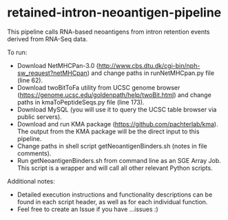 # retained-intron-neoantigen-pipeline

This pipeline calls RNA-based neoantigens from intron retention events derived from RNA-Seq data. 

To run: 
- Download NetMHCPan-3.0 (http://www.cbs.dtu.dk/cgi-bin/nph-sw_request?netMHCpan) and change paths in runNetMHCpan.py file (line 62).
- Download twoBitToFa utility from UCSC genome browser (https://genome.ucsc.edu/goldenpath/help/twoBit.html) and change paths in kmaToPeptideSeqs.py file (line 173).
- Download MySQL (you will use it to query the UCSC table browser via public servers).
- Download and run KMA package (https://github.com/pachterlab/kma). The output from the KMA package will be the direct input to this pipeline.
- Change paths in shell script getNeoantigenBinders.sh (notes in file comments).
- Run getNeoantigenBinders.sh from command line as an SGE Array Job. This script is a wrapper and will call all other relevant Python scripts.

Additional notes:
- Detailed execution instructions and functionality descriptions can be found in each script header, as well as for each individual function.
- Feel free to create an Issue if you have ...issues :)
